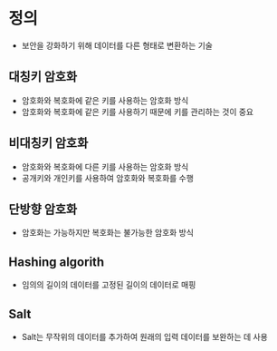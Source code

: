 # 정의

* 보안을 강화하기 위해 데이터를 다른 형태로 변환하는 기술

## 대칭키 암호화

* 암호화와 복호화에 같은 키를 사용하는 암호화 방식
* 암호화와 복호화에 같은 키를 사용하기 때문에 키를 관리하는 것이 중요

## 비대칭키 암호화

* 암호화와 복호화에 다른 키를 사용하는 암호화 방식
* 공개키와 개인키를 사용하여 암호화와 복호화를 수행

## 단방향 암호화

* 암호화는 가능하지만 복호화는 불가능한 암호화 방식

## Hashing algorith

* 임의의 길이의 데이터를 고정된 길이의 데이터로 매핑

## Salt

* Salt는 무작위의 데이터를 추가하여 원래의 입력 데이터를 보완하는 데 사용
